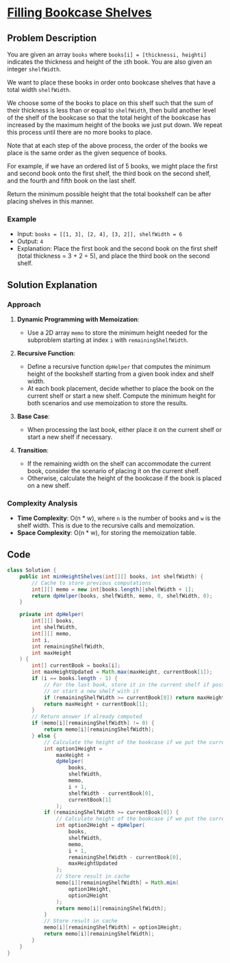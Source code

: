 # [Filling Bookcase Shelves](https://leetcode.com/problems/filling-bookcase-shelves/description/?envType=daily-question&envId=2024-07-31)

## Problem Description
You are given an array `books` where `books[i] = [thicknessi, heighti]` indicates the thickness and height of the `i`th book. You are also given an integer `shelfWidth`.

We want to place these books in order onto bookcase shelves that have a total width `shelfWidth`. 

We choose some of the books to place on this shelf such that the sum of their thickness is less than or equal to `shelfWidth`, then build another level of the shelf of the bookcase so that the total height of the bookcase has increased by the maximum height of the books we just put down. We repeat this process until there are no more books to place.

Note that at each step of the above process, the order of the books we place is the same order as the given sequence of books.

For example, if we have an ordered list of 5 books, we might place the first and second book onto the first shelf, the third book on the second shelf, and the fourth and fifth book on the last shelf.

Return the minimum possible height that the total bookshelf can be after placing shelves in this manner.

### Example
- Input: `books = [[1, 3], [2, 4], [3, 2]], shelfWidth = 6`
- Output: `4`
- Explanation: Place the first book and the second book on the first shelf (total thickness = 3 + 2 = 5), and place the third book on the second shelf.

## Solution Explanation

### Approach
1. **Dynamic Programming with Memoization**:
   - Use a 2D array `memo` to store the minimum height needed for the subproblem starting at index `i` with `remainingShelfWidth`.

2. **Recursive Function**:
   - Define a recursive function `dpHelper` that computes the minimum height of the bookshelf starting from a given book index and shelf width.
   - At each book placement, decide whether to place the book on the current shelf or start a new shelf. Compute the minimum height for both scenarios and use memoization to store the results.

3. **Base Case**:
   - When processing the last book, either place it on the current shelf or start a new shelf if necessary.

4. **Transition**:
   - If the remaining width on the shelf can accommodate the current book, consider the scenario of placing it on the current shelf.
   - Otherwise, calculate the height of the bookcase if the book is placed on a new shelf.

### Complexity Analysis
- **Time Complexity**: O(n * w), where `n` is the number of books and `w` is the shelf width. This is due to the recursive calls and memoization.
- **Space Complexity**: O(n * w), for storing the memoization table.

## Code
```java
class Solution {
    public int minHeightShelves(int[][] books, int shelfWidth) {
        // Cache to store previous computations
        int[][] memo = new int[books.length][shelfWidth + 1];
        return dpHelper(books, shelfWidth, memo, 0, shelfWidth, 0);
    }

    private int dpHelper(
        int[][] books,
        int shelfWidth,
        int[][] memo,
        int i,
        int remainingShelfWidth,
        int maxHeight
    ) {
        int[] currentBook = books[i];
        int maxHeightUpdated = Math.max(maxHeight, currentBook[1]);
        if (i == books.length - 1) {
            // For the last book, store it in the current shelf if possible,
            // or start a new shelf with it
            if (remainingShelfWidth >= currentBook[0]) return maxHeightUpdated;
            return maxHeight + currentBook[1];
        }
        // Return answer if already computed
        if (memo[i][remainingShelfWidth] != 0) {
            return memo[i][remainingShelfWidth];
        } else {
            // Calculate the height of the bookcase if we put the current book on the new shelf
            int option1Height =
                maxHeight +
                dpHelper(
                    books,
                    shelfWidth,
                    memo,
                    i + 1,
                    shelfWidth - currentBook[0],
                    currentBook[1]
                );
            if (remainingShelfWidth >= currentBook[0]) {
                // Calculate height of the bookcase if we put the current book on the current shelf
                int option2Height = dpHelper(
                    books,
                    shelfWidth,
                    memo,
                    i + 1,
                    remainingShelfWidth - currentBook[0],
                    maxHeightUpdated
                );
                // Store result in cache
                memo[i][remainingShelfWidth] = Math.min(
                    option1Height,
                    option2Height
                );
                return memo[i][remainingShelfWidth];
            }
            // Store result in cache
            memo[i][remainingShelfWidth] = option1Height;
            return memo[i][remainingShelfWidth];
        }
    }
}
